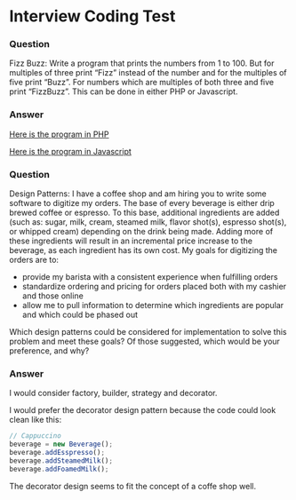 # Interview Coding Test

### Question

Fizz Buzz:
Write a program that prints the numbers from 1 to 100. But for multiples of three print “Fizz” instead of the number and for the multiples of five print “Buzz”. 
For numbers which are multiples of both three and five print “FizzBuzz”. This can be done in either PHP or Javascript.

### Answer

[Here is the program in PHP](https://github.com/njtietz/galaxE-code-test/blob/master/fizz_buzz.php)

[Here is the program in Javascript](https://github.com/njtietz/galaxE-code-test/blob/master/fizz_buzz.js)

### Question

Design Patterns:
I have a coffee shop and am hiring you to write some software to digitize my orders. The base of every beverage is either drip brewed coffee or espresso. To this base, additional ingredients are added (such as: sugar, milk, cream, steamed milk, flavor shot(s), espresso shot(s), or whipped cream) depending on the drink being made. Adding more of these ingredients will result in an incremental price increase to the beverage, as each ingredient has its own cost. My goals for digitizing the orders are to: 

  - provide my barista with a consistent experience when fulfilling orders 
  - standardize ordering and pricing for orders placed both with my cashier and those online
  - allow me to pull information to determine which ingredients are popular and which could be phased out
  
Which design patterns could be considered for implementation to solve this problem and meet these goals? Of those suggested, which would be your preference, and why? 

### Answer

I would consider factory, builder, strategy and decorator.

I would prefer the decorator design pattern because the code could look clean like this:

```javascript
// Cappuccino
beverage = new Beverage();
beverage.addEsspresso();
beverage.addSteamedMilk();
beverage.addFoamedMilk();
```
The decorator design seems to fit the concept of a coffe shop well.
